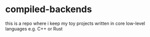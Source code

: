 # compiled-backends
this is a repo where i keep my toy projects written in core low-level languages e.g. C++ or Rust
